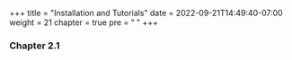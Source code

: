 +++
title = "Installation and Tutorials"
date = 2022-09-21T14:49:40-07:00
weight = 21
chapter = true
pre = "<b> </b>"
+++

### Chapter 2.1

